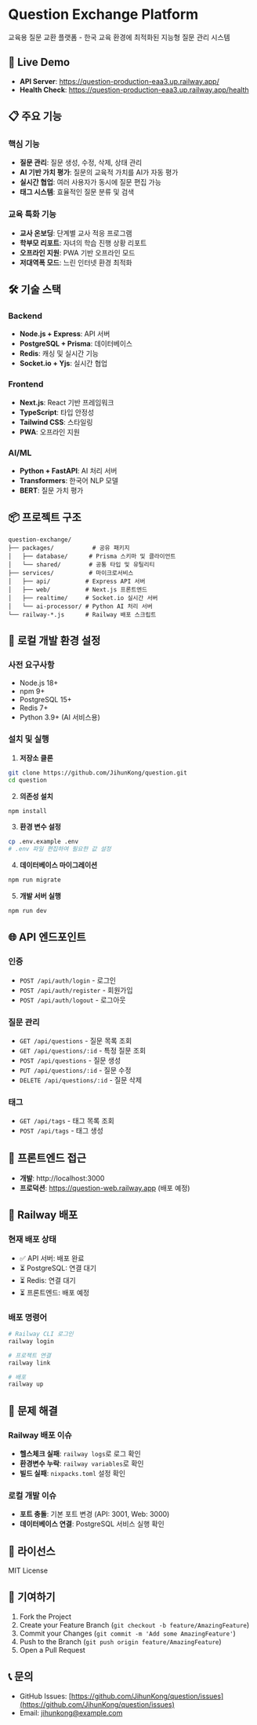 # Question Exchange Platform

교육용 질문 교환 플랫폼 - 한국 교육 환경에 최적화된 지능형 질문 관리 시스템

## 🚀 Live Demo

- **API Server**: https://question-production-eaa3.up.railway.app/
- **Health Check**: https://question-production-eaa3.up.railway.app/health

## 📋 주요 기능

### 핵심 기능
- **질문 관리**: 질문 생성, 수정, 삭제, 상태 관리
- **AI 기반 가치 평가**: 질문의 교육적 가치를 AI가 자동 평가
- **실시간 협업**: 여러 사용자가 동시에 질문 편집 가능
- **태그 시스템**: 효율적인 질문 분류 및 검색

### 교육 특화 기능
- **교사 온보딩**: 단계별 교사 적응 프로그램
- **학부모 리포트**: 자녀의 학습 진행 상황 리포트
- **오프라인 지원**: PWA 기반 오프라인 모드
- **저대역폭 모드**: 느린 인터넷 환경 최적화

## 🛠 기술 스택

### Backend
- **Node.js + Express**: API 서버
- **PostgreSQL + Prisma**: 데이터베이스
- **Redis**: 캐싱 및 실시간 기능
- **Socket.io + Yjs**: 실시간 협업

### Frontend
- **Next.js**: React 기반 프레임워크
- **TypeScript**: 타입 안정성
- **Tailwind CSS**: 스타일링
- **PWA**: 오프라인 지원

### AI/ML
- **Python + FastAPI**: AI 처리 서버
- **Transformers**: 한국어 NLP 모델
- **BERT**: 질문 가치 평가

## 📦 프로젝트 구조

```
question-exchange/
├── packages/           # 공유 패키지
│   ├── database/      # Prisma 스키마 및 클라이언트
│   └── shared/        # 공통 타입 및 유틸리티
├── services/          # 마이크로서비스
│   ├── api/          # Express API 서버
│   ├── web/          # Next.js 프론트엔드
│   ├── realtime/     # Socket.io 실시간 서버
│   └── ai-processor/ # Python AI 처리 서버
└── railway-*.js      # Railway 배포 스크립트
```

## 🚀 로컬 개발 환경 설정

### 사전 요구사항
- Node.js 18+
- npm 9+
- PostgreSQL 15+
- Redis 7+
- Python 3.9+ (AI 서비스용)

### 설치 및 실행

1. **저장소 클론**
```bash
git clone https://github.com/JihunKong/question.git
cd question
```

2. **의존성 설치**
```bash
npm install
```

3. **환경 변수 설정**
```bash
cp .env.example .env
# .env 파일 편집하여 필요한 값 설정
```

4. **데이터베이스 마이그레이션**
```bash
npm run migrate
```

5. **개발 서버 실행**
```bash
npm run dev
```

## 🌐 API 엔드포인트

### 인증
- `POST /api/auth/login` - 로그인
- `POST /api/auth/register` - 회원가입
- `POST /api/auth/logout` - 로그아웃

### 질문 관리
- `GET /api/questions` - 질문 목록 조회
- `GET /api/questions/:id` - 특정 질문 조회
- `POST /api/questions` - 질문 생성
- `PUT /api/questions/:id` - 질문 수정
- `DELETE /api/questions/:id` - 질문 삭제

### 태그
- `GET /api/tags` - 태그 목록 조회
- `POST /api/tags` - 태그 생성

## 📱 프론트엔드 접근

- **개발**: http://localhost:3000
- **프로덕션**: https://question-web.railway.app (배포 예정)

## 🚀 Railway 배포

### 현재 배포 상태
- ✅ API 서버: 배포 완료
- ⏳ PostgreSQL: 연결 대기
- ⏳ Redis: 연결 대기
- ⏳ 프론트엔드: 배포 예정

### 배포 명령어
```bash
# Railway CLI 로그인
railway login

# 프로젝트 연결
railway link

# 배포
railway up
```

## 🔧 문제 해결

### Railway 배포 이슈
- **헬스체크 실패**: `railway logs`로 로그 확인
- **환경변수 누락**: `railway variables`로 확인
- **빌드 실패**: `nixpacks.toml` 설정 확인

### 로컬 개발 이슈
- **포트 충돌**: 기본 포트 변경 (API: 3001, Web: 3000)
- **데이터베이스 연결**: PostgreSQL 서비스 실행 확인

## 📝 라이선스

MIT License

## 👥 기여하기

1. Fork the Project
2. Create your Feature Branch (`git checkout -b feature/AmazingFeature`)
3. Commit your Changes (`git commit -m 'Add some AmazingFeature'`)
4. Push to the Branch (`git push origin feature/AmazingFeature`)
5. Open a Pull Request

## 📞 문의

- GitHub Issues: [https://github.com/JihunKong/question/issues](https://github.com/JihunKong/question/issues)
- Email: jihunkong@example.com